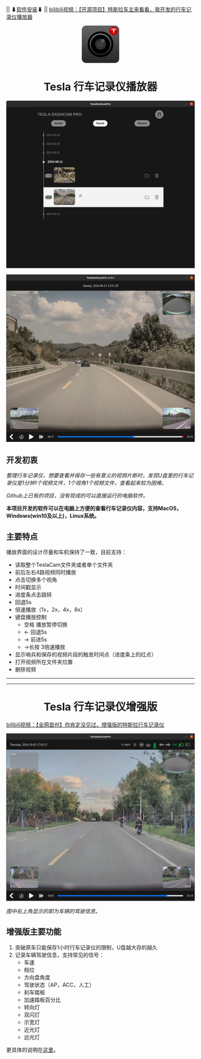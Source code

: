 ||  &#11015;[软件安装](./install.md)&#11015; ||  [bilibili视频：【开源项目】特斯拉车主来看看，我开发的行车记录仪播放器](https://www.bilibili.com/video/BV1Gdwue5EAz/?share_source=copy_web&vd_source=e201eeec19f502aae9dad5b9e17dba11)

<div align="center">
    <img src="docs/icon_src/tesla_dashcam_icon_128x128.png" alt="app icon" width="100">
    <h1>Tesla 行车记录仪播放器</h1>
</div>

![视频列表](./docs/images/clips_list.png)

![播放器](./docs/images/player_linux.jpg)

## 开发初衷

_整理行车记录仪，想要查看并保存一些有意义的视频片断时，发现U盘里的行车记录仪是1分钟1个视频文件，1个视角1个视频文件，查看起来较为困难。_

_Github上已有的项目，没有现成的可以直接运行的电脑软件。_

**本项目开发的软件可以在电脑上方便的查看行车记录仪内容，支持MacOS，Windows(win10及以上)，Linux系统。**


## 主要特点

播放界面的设计尽量和车机保持了一致，目前支持：

* 读取整个TeslaCam文件夹或者单个文件夹
* 前后左右4路视频同时播放
* 点击切换多个视角
* 时间戳显示
* 进度条点击跳转
* 回退5s
* 倍速播放（1x，2x，4x，8x）
* 键盘播放控制
    * 空格 播放暂停切换
    * ← 回退5s
    * → 前进5s
    * →长按 3倍速播放
* 显示哨兵和保存的视频片段的触发时间点（进度条上的红点）
* 打开视频所在文件夹位置
* 删除视频


---
---

<div align="center">
    <h1>Tesla 行车记录仪增强版</h1>
</div>

[bilibili视频：【全网首创】你肯定没见过，增强版的特斯拉行车记录仪](https://www.bilibili.com/video/BV11MwgeNEQa/?share_source=copy_web&vd_source=e201eeec19f502aae9dad5b9e17dba11)

![播放器](./docs/images/player_pro_linux.jpeg)

_图中右上角显示的即为车辆的驾驶信息。_


## 增强版主要功能

1. 突破原车只能保存1小时行车记录仪的限制，U盘越大存的越久
2. 记录车辆驾驶信息，支持常见的信号：
    - 车速
    - 档位
    - 方向盘角度
    - 驾驶状态（AP，ACC，人工）
    - 刹车踏板
    - 加速踏板百分比
    - 转向灯
    - 双闪灯
    - 示宽灯
    - 近光灯
    - 远光灯

更具体的说明在[这里](./pro/README.md)。
